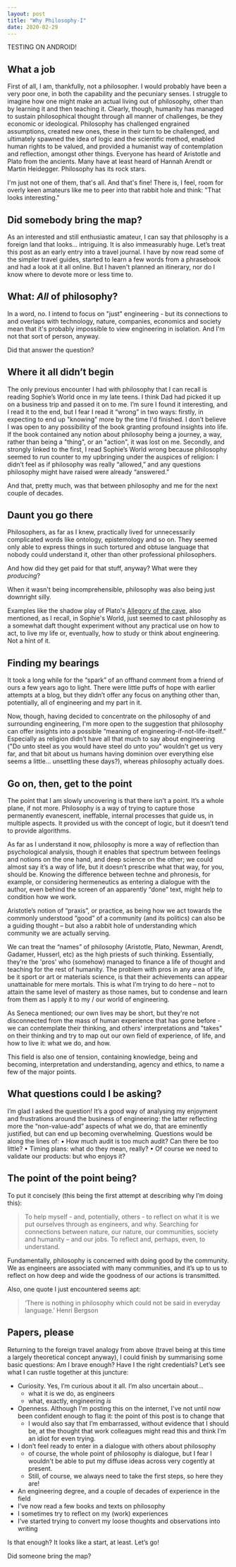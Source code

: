 ```yaml
---
layout: post
title: "Why Philosophy-I"
date: 2020-02-29
---
```


TESTING ON ANDROID!
## What a job
First of all, I am, thankfully, not a philosopher. I would probably have been a very poor one, in both the capability and the pecuniary senses. I struggle to imagine how one might make an actual living out of philosophy, other than by learning it and then teaching it. Clearly, though, humanity has managed to sustain philosophical thought through all manner of challenges, be they economic or ideological. Philosophy has challenged engrained assumptions, created new ones, these in their turn to be challenged, and ultimately spawned the idea of logic and the scientific method, enabled human rights to be valued, and provided a humanist way of contemplation and reflection, amongst other things. Everyone has heard of Aristotle and Plato from the ancients. Many have at least heard of Hannah Arendt or Martin Heidegger. Philosophy has its rock stars. 

I'm just not one of them, that's all. And that's fine! There is, I feel, room for overly keen amateurs like me to peer into that rabbit hole and think: "That looks interesting."

## Did somebody bring the map?
As an interested and still enthusiastic amateur, I can say that philosophy is a foreign land that looks… intriguing. It is also immeasurably huge. Let’s treat this post as an early entry into a travel journal. I have by now read some of the simpler travel guides, started to learn a few words from a phrasebook and had a look at it all online. But I haven't planned an itinerary, nor do I know where to devote more or less time to.

## What: *All* of philosophy?
In a word, no. I intend to focus on "just" engineering - but its connections to and overlaps with technology, nature, companies, economics and society mean that it's probably impossible to view engineering in isolation. And I'm not that sort of person, anyway. 

Did that answer the question?

## Where it all didn’t begin
The only previous encounter I had with philosophy that I can recall is reading Sophie’s World once in my late teens. I think Dad had picked it up on a business trip and passed it on to me. I’m sure I found it interesting, and I read it to the end, but I fear I read it “wrong” in two ways: firstly, in expecting to end up "knowing" more by the time I'd finished. I don’t believe I was open to any possibility of the book granting profound insights into life. If the book contained any notion about philosophy being a journey, a way, rather than being a "thing", or an "action", it was lost on me. Secondly, and strongly linked to the first, I read Sophie’s World wrong because philosophy seemed to run counter to my upbringing under the auspices of religion: I didn’t feel as if philosophy was really “allowed,” and any questions philosophy might have raised were already “answered.”

And that, pretty much, was that between philosophy and me for the next couple of decades.

## Daunt you go there
Philosophers, as far as I knew, practically lived for unnecessarily complicated words like ontology, epistemology and so on. They seemed only able to express things in such tortured and obtuse language that nobody could understand it, other than other professional philosophers.

And how did they get paid for that stuff, anyway? What were they *producing*?

When it wasn't being incomprehensible, philosophy was also being just downright silly.

Examples like the shadow play of Plato's [Allegory of the cave](https://en.wikipedia.org/wiki/Allegory_of_the_cave), also mentioned, as I recall, in Sophie's World, just seemed to cast philosophy as a somewhat daft thought experiment without any practical use on how to act, to live my life or, eventually, how to study or think about engineering. Not a hint of it.

## Finding my bearings
It took a long while for the “spark” of an offhand comment from a friend of ours a few years ago to light. There were little puffs of hope with earlier attempts at a blog, but they didn’t offer any focus on anything other than, potentially, all of engineering and my part in it.

Now, though, having decided to concentrate on the philosophy of and surrounding engineering, I'm more open to the suggestion that philosophy can offer insights into a possible “meaning of engineering-if-not-life-itself.” Especially as religion didn’t have all that much to say about engineering ("Do unto steel as you would have steel do unto you" wouldn't get us very far, and that bit about us humans having dominion over everything else seems a little... unsettling these days?), whereas philosophy actually does.

## Go on, then, get to the point
The point that I am slowly uncovering is that there isn’t a point. It’s a whole plane, if not more. Philosophy is a way of trying to capture those permanently evanescent, ineffable, internal processes that guide us, in multiple aspects. It provided us with the concept of logic, but it doesn’t tend to provide algorithms.

As far as I understand it now, philosophy is more a way of reflection than psychological analysis, though it enables that spectrum between feelings and notions on the one hand, and deep science on the other; we could almost say it’s a way of life, but it doesn’t prescribe what that way, for you, should be. Knowing the difference between techne and phronesis, for example, or considering hermeneutics as entering a dialogue with the author, even behind the screen of an apparently “done” text, might help to condition how we work.

Aristotle’s notion of “praxis”, or practice, as being how we act towards the commonly understood “good” of a community (and its politics) can also be a guiding thought – but also a rabbit hole of understanding which community we are actually serving.

We can treat the “names” of philosophy (Aristotle, Plato, Newman, Arendt, Gadamer, Husserl, etc) as the high priests of such thinking. Essentially, they’re the 'pros' who (somehow) managed to finance a life of thought and teaching for the rest of humanity. The problem with pros in any area of life, be it sport or art or materials science, is that their achievements can appear unattainable for mere mortals. This is what I’m trying to do here – not to attain the same level of mastery as those names, but to condense and learn from them as I apply it to my / our world of engineering.

As Seneca mentioned; our own lives may be short, but they're not disconnected from the mass of human experience that has gone before - we can contemplate their thinking, and others' interpretations and "takes" on their thinking and try to map out our own field of experience, of life, and how to live it: what we do, and how.

This field is also one of tension, containing knowledge, being and becoming, interpretation and understanding, agency and ethics, to name a few of the major points.

## What questions could I be asking?
I’m glad I asked the question! It’s a good way of analysing my enjoyment and frustrations around the business of engineering: the latter reflecting more the “non-value-add” aspects of what we do, that are eminently justified, but can end up becoming overwhelming. Questions would be along the lines of:
•	How much audit is too much audit? Can there be too little?
•	Timing plans: what do they mean, really?
•	Of course we need to validate our products: but who enjoys it?

## The point of the point being?
To put it concisely (this being the first attempt at describing why I’m doing this):

> To help myself - and, potentially, others - to reflect on what it is we put ourselves through as engineers, and why. Searching for connections between nature, our nature, our communities, society and humanity – and our jobs. To reflect and, perhaps, even, to understand.

Fundamentally, philosophy is concerned with doing good by the community. We as engineers are associated with many communities, and it’s up to us to reflect on how deep and wide the goodness of our actions is transmitted.

Also, one quote I just encountered seems apt:

> ‘There is nothing in philosophy which could not be said in everyday language.’ Henri Bergson

## Papers, please
Returning to  the foreign travel analogy from above (travel being at this time a largely theoretical concept anyway), I could finish by summarising some basic questions: Am I brave enough? Have I the right credentials? Let’s see what I can rustle together at this juncture:
- Curiosity. Yes, I’m curious about it all. I’m also uncertain about…
  - what it is we do, as engineers
  - what, exactly, engineering *is*
- Openness. Although I'm posting this on the internet, I've not until now been confident enough to flag it: the point of this post is to change that
  - I would also say that I’m embarrassed, without evidence that I should be, at the thought that work colleagues might read this and think I’m an idiot for even trying.
- I don’t feel ready to enter in a dialogue with others about philosophy
  - of course, the whole point of philosophy is dialogue, but I fear I wouldn't be able to put my diffuse ideas across very cogently at present. 
  - Still, of course, we always need to take the first steps, so here they are!
- An engineering degree, and a couple of decades of experience in the field
- I’ve now read a few books and texts on philosophy
- I sometimes try to reflect on my (work) experiences
- I’ve started trying to convert my loose thoughts and observations into writing

Is that enough? It looks like a start, at least. Let’s go!

Did someone bring the map?
